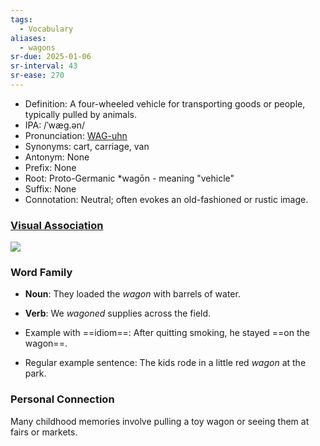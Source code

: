 ```yaml
---
tags:
  - Vocabulary
aliases:
  - wagons
sr-due: 2025-01-06
sr-interval: 43
sr-ease: 270
---
```

- Definition: A four-wheeled vehicle for transporting goods or people, typically pulled by animals.
- IPA: /ˈwæɡ.ən/
- Pronunciation: [WAG-uhn](https://www.google.com/search?q=how+to+pronounce+wagon)
- Synonyms: cart, carriage, van
- Antonym: None
- Prefix: None
- Root: Proto-Germanic *wagōn - meaning "vehicle"
- Suffix: None
- Connotation: Neutral; often evokes an old-fashioned or rustic image.

### [Visual Association](https://www.google.com/search?tbm=isch&q=wagon)

![](https://upload.wikimedia.org/wikipedia/commons/thumb/2/28/NarrowCoveredWagon_FEP.jpg/1200px-NarrowCoveredWagon_FEP.jpg)

### Word Family

- **Noun**: They loaded the *wagon* with barrels of water.
- **Verb**: We *wagoned* supplies across the field.

- Example with ==idiom==: After quitting smoking, he stayed ==on the wagon==.
- Regular example sentence: The kids rode in a little red *wagon* at the park.

### Personal Connection

Many childhood memories involve pulling a toy wagon or seeing them at fairs or markets.
